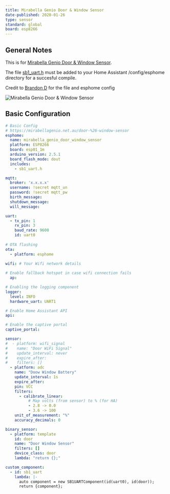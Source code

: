 ```yaml
---
title: Mirabella Genio Door & Window Sensor 
date-published: 2020-01-26
type: sensor
standard: global
board: esp8266
---
```



## General Notes

This is for [Mirabella Genio Door & Window Sensor](https://mirabellagenio.net.au/door-%26-window-sensor).

The file [sb1_uart.h](https://github.com/brandond/esphome-tuya_pir/blob/master/sb1_uart.h) must be added to your Home Assistant /config/esphome directory for a succesful compile.

Credit to [Brandon D](https://github.com/brandond) for the file and esphome config

![Mirabella Genio Door & Window Sensor](/Mirabella-Door-Window-Sensor.jpg "Mirabella Genio Door & Window Sensor")

## Basic Configuration

```yaml
# Basic Config
# https://mirabellagenio.net.au/door-%26-window-sensor
esphome:
  name: mirabella_genio_door_window_sensor
  platform: ESP8266
  board: esp01_1m
  arduino_version: 2.5.1
  board_flash_mode: dout
  includes:
    - sb1_uart.h

mqtt:
  broker: 'x.x.x.x'
  username: !secret mqtt_un
  password: !secret mqtt_pw
  birth_message:
  shutdown_message:
  will_message:

uart:
  - tx_pin: 1
    rx_pin: 3
    baud_rate: 9600
    id: uart0
  
# OTA flashing
ota:
  - platform: esphome

wifi: # Your Wifi network details
  
# Enable fallback hotspot in case wifi connection fails  
  ap:

# Enabling the logging component
logger:
  level: INFO
  hardware_uart: UART1

# Enable Home Assistant API
api:

# Enable the captive portal
captive_portal:

sensor:
#  - platform: wifi_signal
#    name: "Door WiFi Signal"
#    update_interval: never
#    expire_after:
#    filters: []
  - platform: adc
    name: "Doow Window Battery"
    update_interval: 1s
    expire_after:
    pin: VCC
    filters:
      - calibrate_linear:
          # Map volts (from sensor) to % (for HA)
          - 2.8 -> 0.0
          - 3.6 -> 100
    unit_of_measurement: "%"
    accuracy_decimals: 0

binary_sensor:
  - platform: template
    id: door
    name: "Door Window Sensor"
    filters: []
    device_class: door
    lambda: "return {};"

custom_component:
  - id: sb1_uart
    lambda: |-
      auto component = new SB1UARTComponent(id(uart0), id(door));
      return {component};
```
